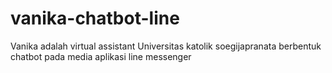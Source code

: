 # vanika-chatbot-line
Vanika adalah virtual assistant Universitas katolik soegijapranata berbentuk chatbot pada media aplikasi line messenger
